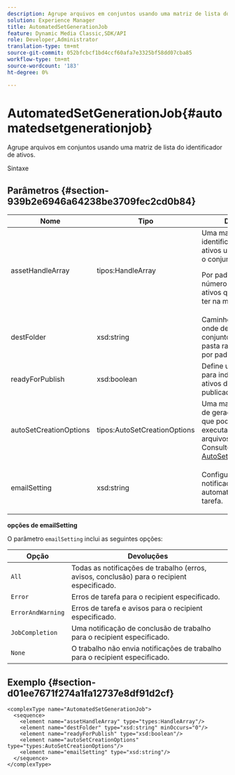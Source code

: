 ```yaml
---
description: Agrupe arquivos em conjuntos usando uma matriz de lista do identificador de ativos.
solution: Experience Manager
title: AutomatedSetGenerationJob
feature: Dynamic Media Classic,SDK/API
role: Developer,Administrator
translation-type: tm+mt
source-git-commit: 052bfcbcf1bd4ccf60afa7e3325bf58dd07cba85
workflow-type: tm+mt
source-wordcount: '183'
ht-degree: 0%

---
```



# AutomatedSetGenerationJob{#automatedsetgenerationjob}

Agrupe arquivos em conjuntos usando uma matriz de lista do identificador de ativos.

Sintaxe

## Parâmetros {#section-939b2e6946a64238be3709fec2cd0b84}

<table id="table_0E031B2014B646BDA2A94D7E0B55DD5B"> 
 <thead> 
  <tr> 
   <th colname="col1" class="entry"> Nome </th> 
   <th colname="col2" class="entry"> Tipo </th> 
   <th colname="col3" class="entry"> Descrição </th> 
  </tr> 
 </thead>
 <tbody> 
  <tr> 
   <td colname="col1"> <span class="codeph"> <span class="varname"> assetHandleArray</span> </span> </td> 
   <td colname="col2"> <span class="codeph"> tipos:HandleArray</span> </td> 
   <td colname="col3">Uma matriz de identificadores de ativos usada para criar o conjunto. <p>Por padrão, 1000 é o número máximo de ativos que você pode ter na matriz. </p></td> 
  </tr> 
  <tr> 
   <td colname="col1"> <span class="codeph"> <span class="varname"> destFolder</span> </span> </td> 
   <td colname="col2"> <span class="codeph"> xsd:string</span> </td> 
   <td colname="col3"> Caminho para a pasta onde deseja salvar os conjuntos. Salva na pasta raiz da empresa por padrão. </td> 
  </tr> 
  <tr> 
   <td colname="col1"> <span class="codeph"> <span class="varname"> readyForPublish</span> </span> </td> 
   <td colname="col2"> <span class="codeph"> xsd:boolean</span> </td> 
   <td colname="col3"> Define um sinalizador para indicar se os ativos devem ser publicados ou não. </td> 
  </tr> 
  <tr> 
   <td colname="col1"> <span class="codeph"> <span class="varname"> autoSetCreationOptions</span> </span> </td> 
   <td colname="col2"> <span class="codeph"> tipos:AutoSetCreationOptions</span> </td> 
   <td colname="col3">Uma matriz de scripts de geração de conjunto que podem ser executados nos arquivos carregados. Consulte <a href="../../types/c-data-types/r-auto-set-creation-options.md#reference-58b42b39e53345aeb87cd1adc864e7ff" format="dita" scope="local"> AutoSetCreationOptions</a></td> 
  </tr> 
  <tr> 
   <td colname="col1"> <span class="codeph"> <span class="varname"> emailSetting</span> </span> </td> 
   <td colname="col2"> <span class="codeph"> xsd:string</span> </td> 
   <td colname="col3"> <p>Configure uma notificação de email automatizada para a tarefa. </p> </td> 
  </tr> 
 </tbody> 
</table>

**opções de emailSetting**

O parâmetro `emailSetting` inclui as seguintes opções:

| Opção | Devoluções |
|---|---|
| `All` | Todas as notificações de trabalho (erros, avisos, conclusão) para o recipient especificado. |
| `Error` | Erros de tarefa para o recipient especificado. |
| `ErrorAndWarning` | Erros de tarefa e avisos para o recipient especificado. |
| `JobCompletion` | Uma notificação de conclusão de trabalho para o recipient especificado. |
| `None` | O trabalho não envia notificações de trabalho para o recipient especificado. |

## Exemplo {#section-d01ee7671f274a1fa12737e8df91d2cf}

```
<complexType name="AutomatedSetGenerationJob">
  <sequence>
    <element name="assetHandleArray" type="types:HandleArray"/>
    <element name="destFolder" type="xsd:string" minOccurs="0"/>
    <element name="readyForPublish" type="xsd:boolean"/>
    <element name="autoSetCreationOptions" type="types:AutoSetCreationOptions"/>
    <element name="emailSetting" type="xsd:string"/>
  </sequence>
</complexType>
```

